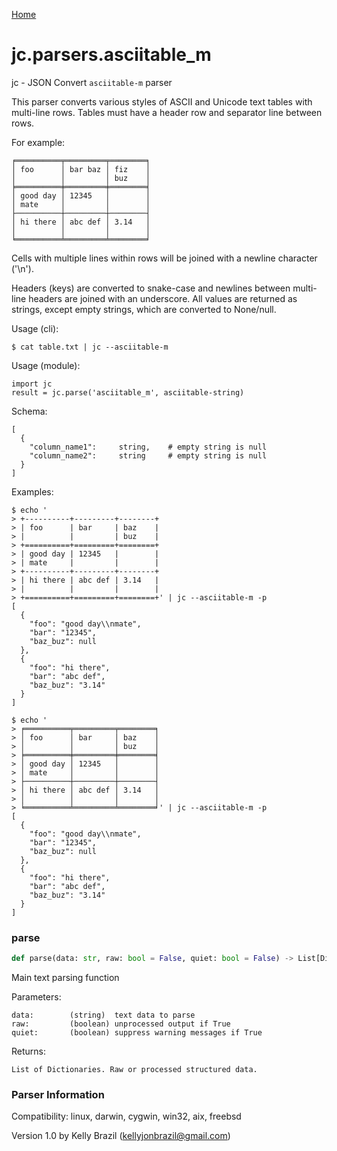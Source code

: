[Home](https://kellyjonbrazil.github.io/jc/)
<a id="jc.parsers.asciitable_m"></a>

# jc.parsers.asciitable\_m

jc - JSON Convert `asciitable-m` parser

This parser converts various styles of ASCII and Unicode text tables with
multi-line rows. Tables must have a header row and separator line between
rows.

For example:

    ╒══════════╤═════════╤════════╕
    │ foo      │ bar baz │ fiz    │
    │          │         │ buz    │
    ╞══════════╪═════════╪════════╡
    │ good day │ 12345   │        │
    │ mate     │         │        │
    ├──────────┼─────────┼────────┤
    │ hi there │ abc def │ 3.14   │
    │          │         │        │
    ╘══════════╧═════════╧════════╛

Cells with multiple lines within rows will be joined with a newline
character ('\\n').

Headers (keys) are converted to snake-case and newlines between multi-line
headers are joined with an underscore. All values are returned as strings,
except empty strings, which are converted to None/null.

Usage (cli):

    $ cat table.txt | jc --asciitable-m

Usage (module):

    import jc
    result = jc.parse('asciitable_m', asciitable-string)

Schema:

    [
      {
        "column_name1":     string,    # empty string is null
        "column_name2":     string     # empty string is null
      }
    ]

Examples:

    $ echo '
    > +----------+---------+--------+
    > | foo      | bar     | baz    |
    > |          |         | buz    |
    > +==========+=========+========+
    > | good day | 12345   |        |
    > | mate     |         |        |
    > +----------+---------+--------+
    > | hi there | abc def | 3.14   |
    > |          |         |        |
    > +==========+=========+========+' | jc --asciitable-m -p
    [
      {
        "foo": "good day\\nmate",
        "bar": "12345",
        "baz_buz": null
      },
      {
        "foo": "hi there",
        "bar": "abc def",
        "baz_buz": "3.14"
      }
    ]

    $ echo '
    > ╒══════════╤═════════╤════════╕
    > │ foo      │ bar     │ baz    │
    > │          │         │ buz    │
    > ╞══════════╪═════════╪════════╡
    > │ good day │ 12345   │        │
    > │ mate     │         │        │
    > ├──────────┼─────────┼────────┤
    > │ hi there │ abc def │ 3.14   │
    > │          │         │        │
    > ╘══════════╧═════════╧════════╛' | jc --asciitable-m -p
    [
      {
        "foo": "good day\\nmate",
        "bar": "12345",
        "baz_buz": null
      },
      {
        "foo": "hi there",
        "bar": "abc def",
        "baz_buz": "3.14"
      }
    ]

<a id="jc.parsers.asciitable_m.parse"></a>

### parse

```python
def parse(data: str, raw: bool = False, quiet: bool = False) -> List[Dict]
```

Main text parsing function

Parameters:

    data:        (string)  text data to parse
    raw:         (boolean) unprocessed output if True
    quiet:       (boolean) suppress warning messages if True

Returns:

    List of Dictionaries. Raw or processed structured data.

### Parser Information
Compatibility:  linux, darwin, cygwin, win32, aix, freebsd

Version 1.0 by Kelly Brazil (kellyjonbrazil@gmail.com)
